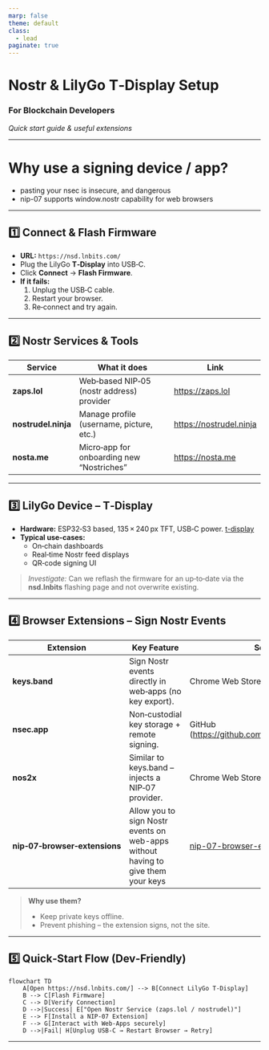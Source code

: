 ```yaml
---
marp: false
theme: default
class:
  - lead
paginate: true
---
```


# Nostr & LilyGo T‑Display Setup  
### For Blockchain Developers  
*Quick start guide & useful extensions*  

---

# Why use a signing device / app?
- pasting your nsec is insecure, and dangerous
- nip-07 supports window.nostr capability for web browsers


---

## 1️⃣ Connect & Flash Firmware  

- **URL:** `https://nsd.lnbits.com/`  
- Plug the LilyGo **T‑Display** into USB‑C.  
- Click **Connect** → **Flash Firmware**.  
- **If it fails:**  
  1. Unplug the USB‑C cable.  
  2. Restart your browser.  
  3. Re‑connect and try again.  

---

## 2️⃣ Nostr Services & Tools  

| Service | What it does | Link |
|---------|--------------|------|
| **zaps.lol** | Web‑based NIP‑05 (nostr address) provider | https://zaps.lol |
| **nostrudel.ninja** | Manage profile (username, picture, etc.) | https://nostrudel.ninja |
| **nosta.me** | Micro‑app for onboarding new “Nostriches” | https://nosta.me |

---

## 3️⃣ LilyGo Device – T‑Display  

- **Hardware:** ESP32‑S3 based, 135 × 240 px TFT, USB‑C power. [t-display](https://lilygo.cc/products/lilygo%C2%AE-ttgo-t-display-1-14-inch-lcd-esp32-control-board?variant=42720264618165) 
- **Typical use‑cases:**  
  - On‑chain dashboards  
  - Real‑time Nostr feed displays  
  - QR‑code signing UI  

> *Investigate:* Can we reflash the firmware for an up‑to‑date via the **nsd.lnbits** flashing page and not overwrite existing.

---

## 4️⃣ Browser Extensions – Sign Nostr Events  

| Extension | Key Feature | Source |
|-----------|------------|--------|
| **keys.band** | Sign Nostr events directly in web‑apps (no key export). | Chrome Web Store |
| **nsec.app** | Non‑custodial key storage + remote signing. | GitHub (https://github.com/nostr‑tools/nsec.app) |
| **nos2x** | Similar to keys.band – injects a NIP‑07 provider. | Chrome Web Store |
| **nip‑07‑browser‑extensions** | Allow you to sign Nostr events on web-apps without having to give them your keys | [nip-07-browser-extensions](https://github.com/aljazceru/awesome-nostr#nip-07-browser-extensions) |

> **Why use them?**  
> - Keep private keys offline.  
> - Prevent phishing – the extension signs, not the site.  

---

## 5️⃣ Quick‑Start Flow (Dev‑Friendly)

```mermaid
flowchart TD
    A[Open https://nsd.lnbits.com/] --> B[Connect LilyGo T‑Display]
    B --> C[Flash Firmware]
    C --> D[Verify Connection]
    D -->|Success| E["Open Nostr Service (zaps.lol / nostrudel)"]
    E --> F[Install a NIP‑07 Extension]
    F --> G[Interact with Web‑Apps securely]
    D -->|Fail| H[Unplug USB‑C → Restart Browser → Retry]
```


---

